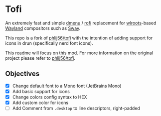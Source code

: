 # Tofi

An extremely fast and simple [dmenu](https://tools.suckless.org/dmenu/) /
[rofi](https://github.com/davatorium/rofi) replacement for
[wlroots](https://gitlab.freedesktop.org/wlroots/wlroots)-based
[Wayland](https://wayland.freedesktop.org/) compositors such as
[Sway](https://github.com/swaywm/sway/).

This repo is a fork of [phlij56/tofi](https://github.com/phlij56/tofi) with the
intention of adding support for icons in drun (specifically nerd font icons).

This readme will focus on this mod. For more information on the original project please refer to [phlij56/tofi](https://github.com/phlij56/tofi).

## Objectives

- [x] Change default font to a Mono font (JetBrains Mono) 
- [x] Add basic support for icons
- [x] Change colors config syntax to HEX
- [x] Add custom color for icons
- [ ] Add Comment from `.desktop` to line descriptors, right-padded
